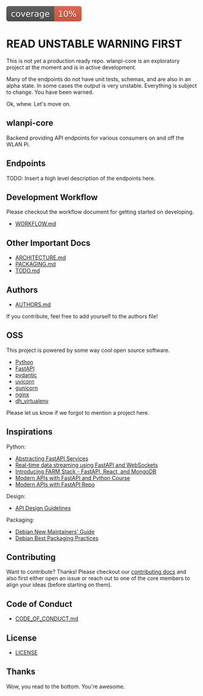 ![coverage-badge](coverage.svg)

# READ UNSTABLE WARNING FIRST

This is not yet a production ready repo. wlanpi-core is an exploratory project at the moment and is in active development.

Many of the endpoints do not have unit tests, schemas, and are also in an alpha state. In some cases the output is very unstable. Everything is subject to change. You have been warned.

Ok, whew. Let's move on.

## wlanpi-core

Backend providing API endpoints for various consumers on and off the WLAN Pi.

## Endpoints

TODO: Insert a high level description of the endpoints here.

## Development Workflow

Please checkout the workflow document for getting started on developing.

- [WORKFLOW.md](WORKFLOW.md)

## Other Important Docs

- [ARCHITECTURE.md](ARCHITECTURE.md)
- [PACKAGING.md](PACKAGING.md)
- [TODO.md](TODO.md)

## Authors

- [AUTHORS.md](AUTHORS.md)

If you contribute, feel free to add yourself to the authors file!

## OSS

This project is powered by some way cool open source software.

- [Python](https://www.python.org/)
- [FastAPI](https://fastapi.tiangolo.com/)
- [pydantic](https://github.com/samuelcolvin/pydantic/)
- [uvicorn](https://www.uvicorn.org/)
- [gunicorn](https://gunicorn.org/)
- [nginx](https://docs.nginx.com/nginx/admin-guide/installing-nginx/installing-nginx-open-source/)
- [dh_virtualenv](https://github.com/spotify/dh-virtualenv)

Please let us know if we forgot to mention a project here.

## Inspirations

Python:

- [Abstracting FastAPI Services](https://camillovisini.com/article/abstracting-fastapi-services/)
- [Real-time data streaming using FastAPI and WebSockets](https://stribny.name/blog/2020/07/real-time-data-streaming-using-fastapi-and-websockets/)
- [Introducing FARM Stack - FastAPI, React, and MongoDB](https://www.mongodb.com/developer/how-to/FARM-Stack-FastAPI-React-MongoDB/)
- [Modern APIs with FastAPI and Python Course](https://training.talkpython.fm/courses/getting-started-with-fastapi)
- [Modern APIs with FastAPI Repo](https://github.com/talkpython/modern-apis-with-fastapi/)

Design:

- [API Design Guidelines](https://www.moesif.com/blog/api-guide/api-design-guidelines/)

Packaging:

- [Debian New Maintainers' Guide](https://www.debian.org/doc/manuals/maint-guide/)
- [Debian Best Packaging Practices](https://www.debian.org/doc/manuals/developers-reference/best-pkging-practices.html)

## Contributing

Want to contribute? Thanks! Please checkout our [contributing docs](CONTRIBUTING.md) and also first either open an issue or reach out to one of the core members to align your ideas (before starting on them).

## Code of Conduct

- [CODE_OF_CONDUCT.md](CODE_OF_CONDUCT.md)

## License

- [LICENSE](LICENSE)

## Thanks

Wow, you read to the bottom. You're awesome.
